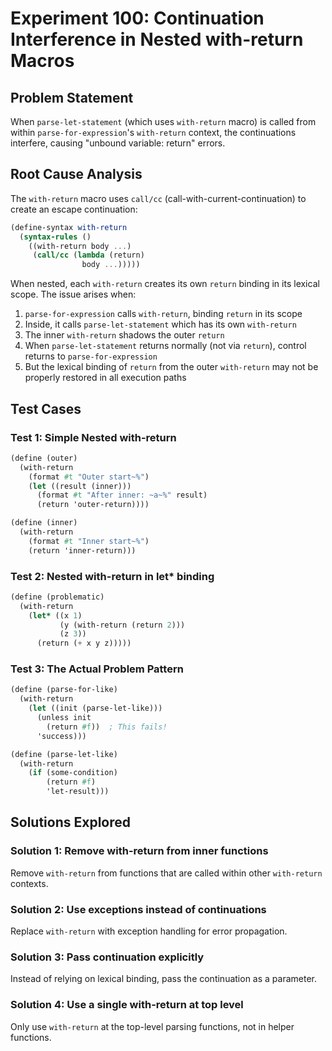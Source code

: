 # Experiment 100: Continuation Interference in Nested with-return Macros

## Problem Statement

When `parse-let-statement` (which uses `with-return` macro) is called from within `parse-for-expression`'s `with-return` context, the continuations interfere, causing "unbound variable: return" errors.

## Root Cause Analysis

The `with-return` macro uses `call/cc` (call-with-current-continuation) to create an escape continuation:

```scheme
(define-syntax with-return
  (syntax-rules ()
    ((with-return body ...)
     (call/cc (lambda (return)
                body ...)))))
```

When nested, each `with-return` creates its own `return` binding in its lexical scope. The issue arises when:

1. `parse-for-expression` calls `with-return`, binding `return` in its scope
2. Inside, it calls `parse-let-statement` which has its own `with-return`
3. The inner `with-return` shadows the outer `return`
4. When `parse-let-statement` returns normally (not via `return`), control returns to `parse-for-expression`
5. But the lexical binding of `return` from the outer `with-return` may not be properly restored in all execution paths

## Test Cases

### Test 1: Simple Nested with-return
```scheme
(define (outer)
  (with-return
    (format #t "Outer start~%")
    (let ((result (inner)))
      (format #t "After inner: ~a~%" result)
      (return 'outer-return))))

(define (inner)
  (with-return
    (format #t "Inner start~%")
    (return 'inner-return)))
```

### Test 2: Nested with-return in let* binding
```scheme
(define (problematic)
  (with-return
    (let* ((x 1)
           (y (with-return (return 2)))
           (z 3))
      (return (+ x y z)))))
```

### Test 3: The Actual Problem Pattern
```scheme
(define (parse-for-like)
  (with-return
    (let ((init (parse-let-like)))
      (unless init
        (return #f))  ; This fails!
      'success)))

(define (parse-let-like)
  (with-return
    (if (some-condition)
        (return #f)
        'let-result)))
```

## Solutions Explored

### Solution 1: Remove with-return from inner functions
Remove `with-return` from functions that are called within other `with-return` contexts.

### Solution 2: Use exceptions instead of continuations
Replace `with-return` with exception handling for error propagation.

### Solution 3: Pass continuation explicitly
Instead of relying on lexical binding, pass the continuation as a parameter.

### Solution 4: Use a single with-return at top level
Only use `with-return` at the top-level parsing functions, not in helper functions.
